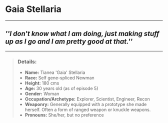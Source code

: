 # Gaia Stellaria
---
## *''I don't know what I am doing, just making stuff up as I go and I am pretty good at that.''*
---

> ### Details:
> -   **Name:** Tianea 'Gaia' Stellaria
> -   **Race:** Self gene-spliced Newman
> -   **Height:** 180 cms
> -   **Age:** 30 years old (as of episode 5)
> -   **Gender:** Woman
> -   **Occupation/Archetype:** Explorer, Scientist, Engineer, Recon
> -   **Weaponry:** Generally equipped with a prototype she made herself. Often a form of ranged weapon or knuckle weapons.
> -   **Pronouns:** She/her, but no preference